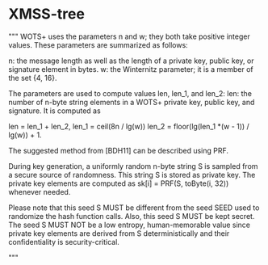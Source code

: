 # XMSS-tree

"""
WOTS+ uses the parameters n and w; they both take positive integer
 values. These parameters are summarized as follows:
 
 n: the message length as well as the length of a private key,
 public key, or signature element in bytes.
 w: the Winternitz parameter; it is a member of the set {4, 16}.
 
 The parameters are used to compute values len, len_1, and len_2:
 len: the number of n-byte string elements in a WOTS+ private key,
 public key, and signature. It is computed as 
 
 len = len_1 + len_2,
 len_1 = ceil(8n / lg(w)) 
 len_2 = floor(lg(len_1 *(w - 1)) / lg(w)) + 1.
 
 The suggested method from [BDH11] can be described using
 PRF. 
 
 During key generation, a uniformly random n-byte string S is sampled from a secure source of randomness. 
 This string S is stored as private key. 
 The private key elements are computed as sk[i] = PRF(S, toByte(i, 32)) whenever needed. 
 
 Please note that this seed S MUST be different from the seed SEED used to randomize the hash
 function calls. Also, this seed S MUST be kept secret. The seed S
 MUST NOT be a low entropy, human-memorable value since private key
 elements are derived from S deterministically and their
 confidentiality is security-critical.
 
 """

	
